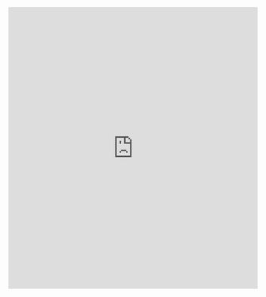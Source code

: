 <p><iframe allowfullscreen width="100%" height="569" class="google-slides-iframe" frameborder="0" scrolling="no" src="https://docs.google.com/presentation/d/e/2PACX-1vQOwkJ1L77kbvaONvITRI0Xc-V5GIZbBNQPLrtTnyeVY93iz0moFvMMr1pOgsS5iRO4ASW64JfGpGqz/embed?start=false&amp;loop=false&amp;delayms=3000"></iframe></p>